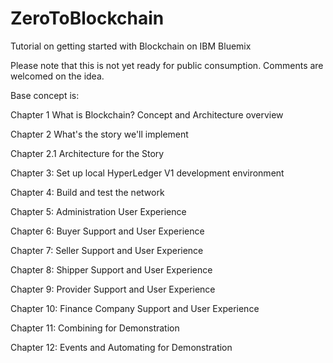 # ZeroToBlockchain
Tutorial on getting started with Blockchain on IBM Bluemix 

Please note that this is not yet ready for public consumption. Comments are welcomed on the idea. 

Base concept is: 

Chapter 1 		What is Blockchain? Concept and Architecture overview

Chapter 2 		What's the story we'll implement

Chapter 2.1 	Architecture for the Story

Chapter 3:		Set up local HyperLedger V1 development environment

Chapter 4: 		Build and test the network

Chapter 5:		Administration User Experience

Chapter 6:		Buyer Support and User Experience

Chapter 7:		Seller Support and User Experience

Chapter 8:		Shipper Support and User Experience

Chapter 9:		Provider Support and User Experience

Chapter 10:		Finance Company Support and User Experience

Chapter 11:		Combining for Demonstration

Chapter 12:		Events and Automating for Demonstration

